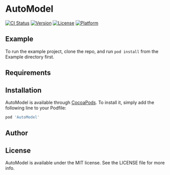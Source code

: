 # AutoModel

[![CI Status](https://img.shields.io/travis/niefeian/AutoModel.svg?style=flat)](https://travis-ci.org/niefeian/AutoModel)
[![Version](https://img.shields.io/cocoapods/v/AutoModel.svg?style=flat)](https://cocoapods.org/pods/AutoModel)
[![License](https://img.shields.io/cocoapods/l/AutoModel.svg?style=flat)](https://cocoapods.org/pods/AutoModel)
[![Platform](https://img.shields.io/cocoapods/p/AutoModel.svg?style=flat)](https://cocoapods.org/pods/AutoModel)

## Example

To run the example project, clone the repo, and run `pod install` from the Example directory first.

## Requirements

## Installation

AutoModel is available through [CocoaPods](https://cocoapods.org). To install
it, simply add the following line to your Podfile:

```ruby
pod 'AutoModel'
```

## Author



## License

AutoModel is available under the MIT license. See the LICENSE file for more info.
